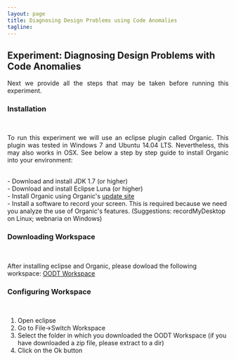 ```yaml
---
layout: page
title: Diagnosing Design Problems using Code Anomalies
tagline:
---
```


## Experiment: Diagnosing Design Problems with Code Anomalies

<p align="justify">
Next we provide all the steps that may be taken before running this experiment.
</p>


### Installation

<br/>

<p align="justify">
To run this experiment we will use an eclipse plugin called Organic. This plugin was tested in Windows 7 and Ubuntu 14.04 LTS. Nevertheless, this may also works in OSX.
See below a step by step guide to install Organic into your environment:
</p>

<br/>
- Download and install JDK 1.7 (or higher) <br/>
- Download and install Eclipse Luna (or higher) <br/>
- Install Organic using Organic's <a href="http://wnoizumi.github.io/organic">update site</a> <br/>
- Install a software to record your screen. This is required because we need you analyze the use of Organic's features. (Suggestions: recordMyDesktop on Linux; webnaria on Windows) <br/>


### Downloading Workspace

<br/>

After installing eclipse and Organic, please dowload the following workspace: 
<a href="https://github.com/wnoizumi/experiment">OODT Workspace</a>


### Configuring Workspace

<br/>

1) Open eclipse <br/>
2) Go to File->Switch Workspace <br/>
3) Select the folder in which you downloaded the OODT Workspace (if you have downloaded a zip file, please extract to a dir) <br/>
4) Click on the Ok button <br/>
